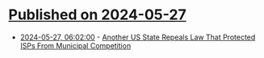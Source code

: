 # [Published on 2024-05-27](index.md)

* [2024-05-27, 06:02:00](https://soylentnews.org/article.pl?sid=24/05/25/2026228&from=rss) - [Another US State Repeals Law That Protected ISPs From Municipal Competition](https://soylentnews.org/article.pl?sid=24/05/25/2026228&from=rss)
